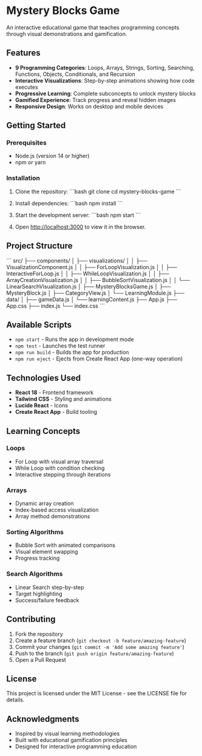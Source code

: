 # Mystery Blocks Game

An interactive educational game that teaches programming concepts through visual demonstrations and gamification.

## Features

- **9 Programming Categories**: Loops, Arrays, Strings, Sorting, Searching, Functions, Objects, Conditionals, and Recursion
- **Interactive Visualizations**: Step-by-step animations showing how code executes
- **Progressive Learning**: Complete subconcepts to unlock mystery blocks
- **Gamified Experience**: Track progress and reveal hidden images
- **Responsive Design**: Works on desktop and mobile devices

## Getting Started

### Prerequisites

- Node.js (version 14 or higher)
- npm or yarn

### Installation

1. Clone the repository:
\`\`\`bash
git clone <repository-url>
cd mystery-blocks-game
\`\`\`

2. Install dependencies:
\`\`\`bash
npm install
\`\`\`

3. Start the development server:
\`\`\`bash
npm start
\`\`\`

4. Open [http://localhost:3000](http://localhost:3000) to view it in the browser.

## Project Structure

\`\`\`
src/
├── components/
│   ├── visualizations/
│   │   ├── VisualizationComponent.js
│   │   ├── ForLoopVisualization.js
│   │   ├── InteractiveForLoop.js
│   │   ├── WhileLoopVisualization.js
│   │   ├── ArrayCreationVisualization.js
│   │   ├── BubbleSortVisualization.js
│   │   └── LinearSearchVisualization.js
│   ├── MysteryBlocksGame.js
│   ├── MysteryBlock.js
│   ├── CategoryView.js
│   └── LearningModule.js
├── data/
│   ├── gameData.js
│   └── learningContent.js
├── App.js
├── App.css
├── index.js
└── index.css
\`\`\`

## Available Scripts

- `npm start` - Runs the app in development mode
- `npm test` - Launches the test runner
- `npm run build` - Builds the app for production
- `npm run eject` - Ejects from Create React App (one-way operation)

## Technologies Used

- **React 18** - Frontend framework
- **Tailwind CSS** - Styling and animations
- **Lucide React** - Icons
- **Create React App** - Build tooling

## Learning Concepts

### Loops
- For Loop with visual array traversal
- While Loop with condition checking
- Interactive stepping through iterations

### Arrays
- Dynamic array creation
- Index-based access visualization
- Array method demonstrations

### Sorting Algorithms
- Bubble Sort with animated comparisons
- Visual element swapping
- Progress tracking

### Search Algorithms
- Linear Search step-by-step
- Target highlighting
- Success/failure feedback

## Contributing

1. Fork the repository
2. Create a feature branch (`git checkout -b feature/amazing-feature`)
3. Commit your changes (`git commit -m 'Add some amazing feature'`)
4. Push to the branch (`git push origin feature/amazing-feature`)
5. Open a Pull Request

## License

This project is licensed under the MIT License - see the LICENSE file for details.

## Acknowledgments

- Inspired by visual learning methodologies
- Built with educational gamification principles
- Designed for interactive programming education
